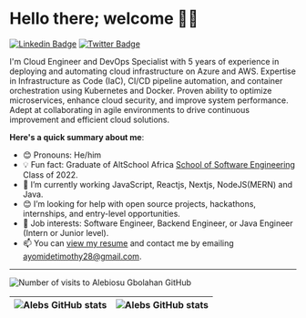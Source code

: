# Hello there; welcome 👋🏾

[![Linkedin Badge](https://img.shields.io/badge/-Timothy-blue?style=for-the-badge&logo=Linkedin&logoColor=white&link=www.linkedin.com/in/olugbenga-timothy/)](https://www.linkedin.com/in/olugbenga-timothy) [![Twitter Badge](https://img.shields.io/badge/-@tobii_oi-1ca0f1?style=for-the-badge&logo=twitter&logoColor=white&link=https://twitter.com/tobii_io)](https://twitter.com/tobii_io)

I'm Cloud Engineer and DevOps Specialist with 5 years of experience in deploying and automating cloud infrastructure on Azure and AWS. Expertise in Infrastructure as Code (IaC), CI/CD pipeline automation, and container
orchestration using Kubernetes and Docker. Proven ability to optimize microservices, enhance cloud security,
and improve system performance. Adept at collaborating in agile environments to drive continuous improvement
and efficient cloud solutions.

**Here's a quick summary about me**:

- 😊 Pronouns: He/him
- 💡 Fun fact: Graduate  of  AltSchool Africa [School of Software Engineering](https://altschoolafrica.com/schools/engineering) Class of 2022.
- 🌱 I’m currently working JavaScript, Reactjs, Nextjs, NodeJS(MERN) and Java.
- 😊 I’m looking for help with open source projects, hackathons, internships, and entry-level opportunities.
- 💼 Job interests: Software Engineer, Backend Engineer, or Java Engineer (Intern or Junior level).
- 📫 You can [view my resume](https://bitly.nz/fKRkn) and contact me by emailing ayomidetimothy28@gmail.com.

---
<!-- --- -->
<p align="left"> <img src="https://komarev.com/ghpvc/?username=Exe-Alebs&label=Profile%20Visits&color=0e75b6&style=flat" alt="Number of visits to Alebiosu Gbolahan GitHub" /> </p>



| <img align="center" src="https://github-readme-stats.vercel.app/api?username=Exe-Alebs&show_icons=true&include_all_commits=true&hide_border=true" alt="Alebs GitHub stats" /> | <img align="center" src="https://github-readme-stats.vercel.app/api/top-langs/?username=Exe-Alebs&langs_count=8&layout=compact&hide_border=true" alt=" Alebs GitHub stats" /> |
| ------------- | ------------- |